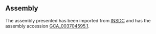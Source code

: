 
Assembly
--------

The assembly presented has been imported from 
[INSDC](http://www.insdc.org) and has the assembly accession
[GCA\_003704595.1](http://www.ebi.ac.uk/ena/data/view/GCA_003704595.1).

